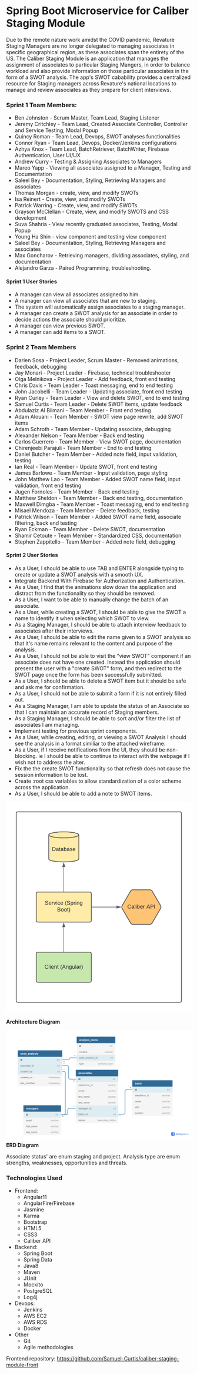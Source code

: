 # Spring Boot Microservice for Caliber Staging Module
Due to the remote nature work amidst the COVID pandemic, Revature Staging Managers are no longer delegated to managing associates in specific geographical region, as these associates span the entirety of the US. The Caliber Staging Module is an application that manages the assignment of associates to particular Staging Mangers, in order to balance workload and also provide information on those particular associates in the form of a SWOT analysis.  The app's SWOT cabability provides a centralized resource for Staging managers across Revature's national locations to manage and review associates as they prepare for client interviews.

### Sprint 1 Team Members:
- Ben Johnston - Scrum Master, Team Lead, Staging Listener
- Jeremy Critchley - Team Lead, Created Associate Controller, Controller and Service Testing, Modal Popup
- Quincy Roman - Team Lead, Devops, SWOT analyses functionalities
- Connor Ryan - Team Lead, Devops, Docker/Jenkins configurations
- Azhya Knox - Team Lead, BatchRetriever, BatchWriter, Firebase Authentication, User UI/UX
- Andrew Curry - Testing & Assigning Associates to Managers
- Mareo Yapp - Viewing all associates assigned to a Manager, Testing and Documentation
- Saleel Bey - Documentation, Styling, Retrieving Managers and associates
- Thomas Morgan - create, view, and modify SWOTs
- Isa Reinert - Create, view, and modify SWOTs
- Patrick Warring - Create, view, and modify SWOTs
- Grayson McClellan - Create, view, and modify SWOTS and CSS development
- Suva Shahria - View recently graduated associates, Testing, Modal Popup
- Young Ha Shin - view component and testing view component
- Saleel Bey - Documentation, Styling, Retrieving Managers and associates
- Max Goncharov - Retrieving managers, dividing associates, styling, and documentation
- Alejandro Garza - Paired Programming, troubleshooting.

#### Sprint 1 User Stories
- A manager can view all associates assigned to him.
- A manager can view all associates that are new to staging.
- The system will automatically assign associates to a staging manager.
- A manager can create a SWOT analysis for an associate in order to decide actions the associate should prioritize.
- A manager can view previous SWOT.
- A manager can add items to a SWOT.

### Sprint 2 Team Members
- Darien Sosa - Project Leader, Scrum Master - Removed animations, feedback, debugging
- Jay Monari - Project Leader - Firebase, technical troubleshooter
- Olga Melnikova - Project Leader - Add feedback, front end testing
- Chris Davis - Team Leader - Toast messaging, end to end testing
- John Jacobelli - Team Leader - Updating associate, front end testing
- Ryan Curley - Team Leader - View and delete SWOT, end to end testing
- Samuel Curtis - Team Leader - Delete SWOT items, update feedback
- Abdulaziz Al Biimani - Team Member - Front end testing
- Adam Alouani - Team Member - SWOT view page rewrite, add SWOT items
- Adam Schroth - Team Member - Updating associate, debugging
- Alexander Nelson - Team Member - Back end testing
- Carlos Guerrero - Team Member - View SWOT page, documentation
- Chirenjeebi Parajuli - Team Member - End to end testing
- Daniel Butcher - Team Member - Added note field, input validation, testing
- Ian Real - Team Member - Update SWOT, front end testing
- James Barlowe - Team Member - Input validation, page styling
- John Matthew Lao - Team Member - Added SWOT name field, input validation, front end testing
- Jugen Fornoles - Team Member - Back end testing
- Matthew Sheldon - Team Member - Back end testing, documentation
- Maxwell Dimgba - Team Member - Toast messaging, end to end testing
- Misael Mendoza - Team Member - Delete feedback, testing
- Patrick Wilson - Team Member - Added SWOT name field, associate filtering, back end testing
- Ryan Eckman - Team Member - Delete SWOT, documentation
- Shamir Cetoute - Team Member - Standardized CSS, documentation
- Stephen Zappitello - Team Member - Added note field, debugging

#### Sprint 2 User Stories
- As a User, I should be able to use TAB and ENTER alongside typing to create or update a SWOT analysis with a smooth UX.
- Integrate Backend With Firebase for Authorization and Authentication.
- As a User, I find that the animations slow down the application and distract from the functionality so they should be removed.
- As a User, I want to be able to manually change the batch of an associate.
- As a User, while creating a SWOT, I should be able to give the SWOT a name to identify it when selecting which SWOT to view.
- As a Staging Manager, I should be able to attach interview feedback to associates after their interviews.
- As a User, I should be able to edit the name given to a SWOT analysis so that it's name remains relevant to the content and purpose of the analysis.
- As a User, I should not be able to visit the "view SWOT" component if an associate does not have one created.  Instead the application should present the user with a "create SWOT" form, and then redirect to the SWOT page once the form has been successfully submitted.
- As a User, I should be able to delete a SWOT item but it should be safe and ask me for confirmation.
- As a User, I should not be able to submit a form if it is not entirely filled out.
- As a Staging Manager, I am able to update the status of an Associate so that I can maintain an accurate record of Staging members.
- As a Staging Manager, I should be able to sort and/or filter the list of associates I am managing.
- Implement testing for previous sprint components.
- As a User, while creating, editing, or viewing a SWOT Analysis I should see the analysis in a format similiar to the attached wireframe.
- As a User, if I receive notifications from the UI, they should be non-blocking.  ie I should be able to continue to interact with the webpage if I wish not to address the alter.
- Fix the the create SWOT functionality so that refresh does not cause the session information to be lost.
- Create :root css variables to allow standardization of a color scheme across the application.
- As a User, I should be able to add a note to SWOT items.

![](./imgs/AD.png)

**Architecture Diagram**

![](./imgs/ERD.PNG)
**ERD Diagram**

Associate status' are enum staging and project. Analysis type are enum strengths, weaknesses, opportunities and threats.

### Technologies Used
- Frontend:
  - Angular11
  - AngularFire/Firebase
  - Jasmine
  - Karma
  - Bootstrap
  - HTML5
  - CSS3
  - Caliber API
- Backend:
  - Spring Boot
  - Spring Data
  - Java8
  - Maven
  - JUnit
  - Mockito
  - PostgreSQL
  - Log4j
- Devops:
  - Jenkins
  - AWS EC2
  - AWS RDS
  - Docker
- Other
  - Git
  - Agile methodologies

Frontend repository: https://github.com/Samuel-Curtis/caliber-staging-module-front
